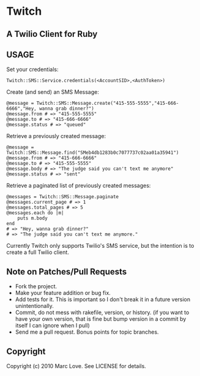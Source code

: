 # Twitch
## A Twilio Client for Ruby

USAGE
-----

Set your credentials:

	Twitch::SMS::Service.credentials(<AccountSID>,<AuthToken>)

Create (and send) an SMS Message:

	@message = Twitch::SMS::Message.create("415-555-5555","415-666-6666","Hey, wanna grab dinner?")
	@message.from # => "415-555-5555"
	@message.to # => "415-666-6666"
	@message.status # => "queued"

Retrieve a previously created message:

	@message = Twitch::SMS::Message.find("SMeb4db1283b0c7077737c02aa01a35941")
	@message.from # => "415-666-6666"
	@message.to # => "415-555-5555"
	@message.body # => "The judge said you can't text me anymore"
	@message.status # => "sent"

Retrieve a paginated list of previously created messages:

	@messages = Twitch::SMS::Message.paginate
	@messages.current_page # => 1
	@messages.total_pages # => 5
	@messages.each do |m|
		puts m.body
	end
	# => "Hey, wanna grab dinner?"
	# => "The judge said you can't text me anymore."

Currently Twitch only supports Twilio's SMS service, but the intention is to create a full Twilio client.

Note on Patches/Pull Requests
-----------------------------
 
* Fork the project.
* Make your feature addition or bug fix.
* Add tests for it. This is important so I don't break it in a
  future version unintentionally.
* Commit, do not mess with rakefile, version, or history.
  (if you want to have your own version, that is fine but bump version in a commit by itself I can ignore when I pull)
* Send me a pull request. Bonus points for topic branches.

Copyright
---------

Copyright (c) 2010 Marc Love. See LICENSE for details.
